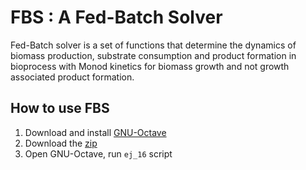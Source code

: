 # FBS : A Fed-Batch Solver
Fed-Batch solver is a set of functions that determine the dynamics of biomass production, substrate consumption and product formation in bioprocess with Monod kinetics for biomass growth and not growth associated product formation.  

## How to use FBS

1. Download and install [GNU-Octave](https://www.gnu.org/software/octave/) 
2. Download the [zip](https://github.com/maruvila/fed_batch_solver/archive/refs/heads/main.zip)
1. Open GNU-Octave, run `ej_16` script
